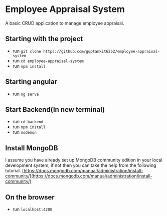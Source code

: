 # Employee Appraisal System
 A basic CRUD application to manage employee appraisal.

## Starting with the project
- run `git clone https://github.com/guptankit6252/employee-appraisal-system`
- run `cd employee-appraisal-system`
- run `npm install`

## Starting angular
- run `ng serve`

## Start Backend(In new terminal)
- run `cd backend`
- run `npm install`
- run `nodemon`

## Install MongoDB
I assume you have already set up MongoDB community edition in your local development system, if not then you can take the help from the following tutorial. [https://docs.mongodb.com/manual/administration/install-community/](https://docs.mongodb.com/manual/administration/install-community/)

## On the browser
- run `localhost:4200`
